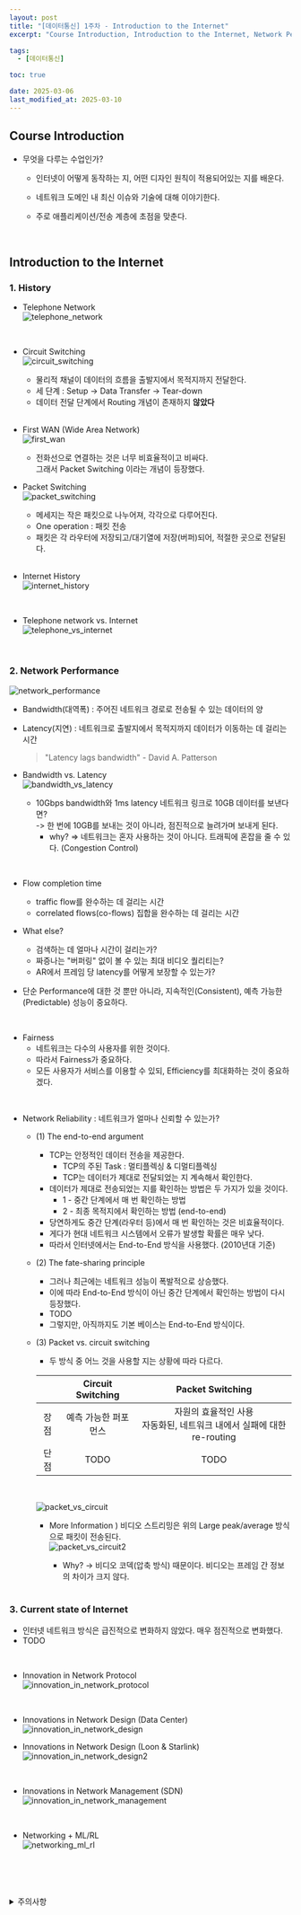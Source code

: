 ```yaml
---
layout: post
title: "[데이터통신] 1주차 - Introduction to the Internet"
excerpt: "Course Introduction, Introduction to the Internet, Network Performance, Current state of Internet"

tags:
  - [데이터통신]

toc: true

date: 2025-03-06
last_modified_at: 2025-03-10
---
```

## Course Introduction
- 무엇을 다루는 수업인가?  

  - 인터넷이 어떻게 동작하는 지, 어떤 디자인 원칙이 적용되어있는 지를 배운다.  

  - 네트워크 도메인 내 최신 이슈와 기술에 대해 이야기한다.  

  - 주로 애플리케이션/전송 계층에 초점을 맞춘다.  

<br>

## Introduction to the Internet
### 1. History
- Telephone Network  
![telephone_network][def]  

<br>

- Circuit Switching  
![circuit_switching][def2]  
  - 물리적 채널이 데이터의 흐름을 출발지에서 목적지까지 전달한다.  
  - 세 단계 : Setup -> Data Transfer -> Tear-down  
  - 데이터 전달 단계에서 Routing 개념이 존재하지 **않았다**  

  <br>

- First WAN (Wide Area Network)  
![first_wan][def3]  
  
  - 전화선으로 연결하는 것은 너무 비효율적이고 비싸다.  
  그래서 Packet Switching 이라는 개념이 등장했다.  

- Packet Switching  
![packet_switching][def4]  
  - 메세지는 작은 패킷으로 나누어져, 각각으로 다루어진다.  
  - One operation : 패킷 전송  
  - 패킷은 각 라우터에 저장되고/대기열에 저장(버퍼)되어, 적절한 곳으로 전달된다.  

  <br>

- Internet History  
![internet_history][def5]

<br>

- Telephone network vs. Internet  
![telephone_vs_internet][def6]  

<br>

### 2. Network Performance  
![network_performance][def7]  
- Bandwidth(대역폭) : 주어진 네트워크 경로로 전송될 수 있는 데이터의 양  
- Latency(지연) : 네트워크로 출발지에서 목적지까지 데이터가 이동하는 데 걸리는 시간  
  > "Latency lags bandwidth" - David A. Patterson  

- Bandwidth vs. Latency  
![bandwidth_vs_latency][def8]  
  - 10Gbps bandwidth와 1ms latency 네트워크 링크로 10GB 데이터를 보낸다면?  
  -> 한 번에 10GB를 보내는 것이 아니라, 점진적으로 늘려가며 보내게 된다.  
    - why? => 네트워크는 혼자 사용하는 것이 아니다. 트래픽에 혼잡을 줄 수 있다. (Congestion Control)  

<br>

- Flow completion time
  - traffic flow를 완수하는 데 걸리는 시간
  - correlated flows(co-flows) 집합을 완수하는 데 걸리는 시간  

- What else?
  - 검색하는 데 얼마나 시간이 걸리는가?
  - 짜증나는 "버퍼링" 없이 볼 수 있는 최대 비디오 퀄리티는?
  - AR에서 프레임 당 latency를 어떻게 보장할 수 있는가?  

- 단순 Performance에 대한 것 뿐만 아니라, 지속적인(Consistent), 예측 가능한(Predictable) 성능이 중요하다.  

<br>

- Fairness  
  - 네트워크는 다수의 사용자를 위한 것이다.  
  - 따라서 Fairness가 중요하다.  
  - 모든 사용자가 서비스를 이용할 수 있되, Efficiency를 최대화하는 것이 중요하겠다.  

<br>

- Network Reliability : 네트워크가 얼마나 신뢰할 수 있는가?  
  - (1) The end-to-end argument
    - TCP는 안정적인 데이터 전송을 제공한다. 
      - TCP의 주된 Task : 멀티플렉싱 & 디멀티플렉싱
      - TCP는 데이터가 제대로 전달되었는 지 계속해서 확인한다.    
    - 데이터가 제대로 전송되었는 지를 확인하는 방법은 두 가지가 있을 것이다.  
      - 1 - 중간 단계에서 매 번 확인하는 방법
      - 2 - 최종 목적지에서 확인하는 방법 (end-to-end)  
    - 당연하게도 중간 단계(라우터 등)에서 매 번 확인하는 것은 비효율적이다.
    - 게다가 현대 네트워크 시스템에서 오류가 발생할 확률은 매우 낮다.
    - 따라서 인터넷에서는 End-to-End 방식을 사용했다. (2010년대 기준)    

  - (2) The fate-sharing principle
    - 그러나 최근에는 네트워크 성능이 폭발적으로 상승했다.
    - 이에 따라 End-to-End 방식이 아닌 중간 단계에서 확인하는 방법이 다시 등장했다.
    - TODO
    - 그렇지만, 아직까지도 기본 베이스는 End-to-End 방식이다.  

  - (3) Packet vs. circuit switching  
    - 두 방식 중 어느 것을 사용할 지는 상황에 따라 다르다.  

    ||Circuit Switching|Packet Switching|
    |:---:|:---:|:---:|
    |장점|예측 가능한 퍼포먼스|자원의 효율적인 사용<br>자동화된, 네트워크 내에서 실패에 대한 re-routing|  
    |단점|TODO|TODO|  

    <br>

    ![packet_vs_circuit](TODO)  
    - More Information ) 비디오 스트리밍은 위의 Large peak/average 방식으로 패킷이 전송된다.  
    ![packet_vs_circuit2](TODO)  
      - Why? -> 비디오 코덱(압축 방식) 때문이다. 비디오는 프레임 간 정보의 차이가 크지 않다.  

      <br>

### 3. Current state of Internet
- 인터넷 네트워크 방식은 급진적으로 변화하지 않았다. 매우 점진적으로 변화했다.  
- TODO  

<br>

- Innovation in Network Protocol  
![innovation_in_network_protocol](TODO)  
  
<br>

- Innovations in Network Design (Data Center)  
![innovation_in_network_design](TODO)  

- Innovations in Network Design (Loon & Starlink)  
![innovation_in_network_design2](TODO)  

<br>

- Innovations in Network Management (SDN)  
![innovation_in_network_management](TODO)  

<br>

- Networking + ML/RL  
![networking_ml_rl](TODO)  

<br>
<br>
<br>
<br>
<details>
<summary>주의사항</summary>
<div markdown="1">

이 포스팅은 강원대학교 김도형 교수님의 데이터통신 수업을 들으며 내용을 정리 한 것입니다.  
수업 내용에 대한 저작권은 교수님께 있으니,  
다른 곳으로의 무분별한 내용 복사를 자제해 주세요.

</div>
</details>

[def]: https://i.imgur.com/iXOqksR.png
[def2]: https://i.imgur.com/sLfblM6.png
[def3]: https://i.imgur.com/4X5khue.png
[def4]: https://i.imgur.com/X8Oegjm.png
[def5]: https://i.imgur.com/cVvEbv7.png
[def6]: https://i.imgur.com/SG8uYwX.png
[def7]: https://i.imgur.com/F0eD165.png
[def8]: https://i.imgur.com/1VovEko.png